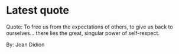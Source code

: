 # Latest quote 

Quote: To free us from the expectations of others, to give us back to ourselves... there lies the great, singular power of self-respect. 

By: Joan Didion